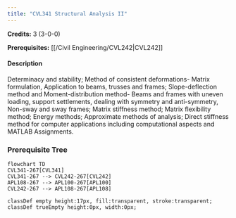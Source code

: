 ```yaml
---
title: "CVL341 Structural Analysis II"
---
```

**Credits:** 3 (3-0-0)

**Prerequisites:** [[/Civil Engineering/CVL242|CVL242]]

#### Description
Determinacy and stability; Method of consistent deformations- Matrix formulation, Application to beams, trusses and frames; Slope-deflection method and Moment-distribution method- Beams and frames with uneven loading, support settlements, dealing with symmetry and anti-symmetry, Non-sway and sway frames; Matrix stiffness method; Matrix flexibility method; Energy methods; Approximate methods of analysis; Direct stiffness method for computer applications including computational aspects and MATLAB Assignments.

### Prerequisite Tree

```mermaid
flowchart TD
CVL341-267[CVL341]
CVL341-267 --> CVL242-267[CVL242]
APL108-267 --> APL100-267[APL100]
CVL242-267 --> APL108-267[APL108]

classDef empty height:17px, fill:transparent, stroke:transparent;
classDef trueEmpty height:0px, width:0px;
```